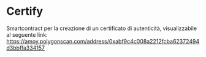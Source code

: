 # Certify

Smartcontract per la creazione di un certificato di autenticità, visualizzabile al seguente link: https://amoy.polygonscan.com/address/0xabf9c4c008a2212fcba62372494d3bbffa334157
